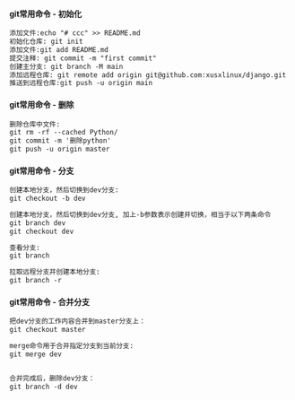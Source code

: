 #### git常用命令 - 初始化
``` md
添加文件:echo "# ccc" >> README.md
初始化仓库: git init
添加文件:git add README.md
提交注释: git commit -m "first commit"
创建主分支: git branch -M main
添加远程仓库: git remote add origin git@github.com:xusxlinux/django.git
推送到远程仓库:git push -u origin main
```

#### git常用命令 - 删除
``` md
删除仓库中文件: 
git rm -rf --cached Python/
git commit -m '删除python'
git push -u origin master
```

#### git常用命令 - 分支
``` md
创建本地分支，然后切换到dev分支:
git checkout -b dev

创建本地分支，然后切换到dev分支, 加上-b参数表示创建并切换，相当于以下两条命令
git branch dev
git checkout dev

查看分支:
git branch

拉取远程分支并创建本地分支:
git branch -r
```

#### git常用命令 - 合并分支
``` md
把dev分支的工作内容合并到master分支上：
git checkout master

merge命令用于合并指定分支到当前分支:
git merge dev


合并完成后，删除dev分支：
git branch -d dev
```

